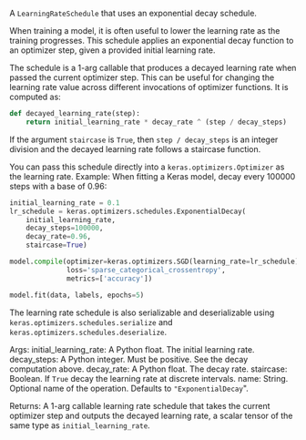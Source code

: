 A `LearningRateSchedule` that uses an exponential decay schedule.

When training a model, it is often useful to lower the learning rate as
the training progresses. This schedule applies an exponential decay function
to an optimizer step, given a provided initial learning rate.

The schedule is a 1-arg callable that produces a decayed learning
rate when passed the current optimizer step. This can be useful for changing
the learning rate value across different invocations of optimizer functions.
It is computed as:

```python
def decayed_learning_rate(step):
    return initial_learning_rate * decay_rate ^ (step / decay_steps)
```

If the argument `staircase` is `True`, then `step / decay_steps` is
an integer division and the decayed learning rate follows a
staircase function.

You can pass this schedule directly into a `keras.optimizers.Optimizer`
as the learning rate.
Example: When fitting a Keras model, decay every 100000 steps with a base
of 0.96:

```python
initial_learning_rate = 0.1
lr_schedule = keras.optimizers.schedules.ExponentialDecay(
    initial_learning_rate,
    decay_steps=100000,
    decay_rate=0.96,
    staircase=True)

model.compile(optimizer=keras.optimizers.SGD(learning_rate=lr_schedule),
              loss='sparse_categorical_crossentropy',
              metrics=['accuracy'])

model.fit(data, labels, epochs=5)
```

The learning rate schedule is also serializable and deserializable using
`keras.optimizers.schedules.serialize` and
`keras.optimizers.schedules.deserialize`.

Args:
    initial_learning_rate: A Python float. The initial learning rate.
    decay_steps: A Python integer. Must be positive. See the decay
        computation above.
    decay_rate: A Python float. The decay rate.
    staircase: Boolean.  If `True` decay the learning rate at discrete
        intervals.
    name: String.  Optional name of the operation.  Defaults to
        `"ExponentialDecay`".

Returns:
    A 1-arg callable learning rate schedule that takes the current optimizer
    step and outputs the decayed learning rate, a scalar tensor of the
    same type as `initial_learning_rate`.
